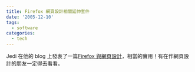 ```yaml
---
title: Firefox 網頁設計相關延伸套件
date: '2005-12-10'
tags:
  - software
categories:
  - tech
---
```

Jedi 在他的 blog 上發表了一篇[Firefox 與網頁設計](http://jedi.org/blog/archives/005292.html)，相當的實用！有在作網頁設計的朋友一定得去看看。